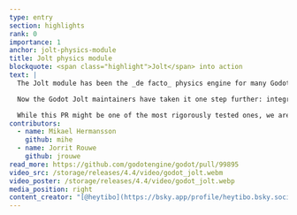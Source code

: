 ```yaml
---
type: entry
section: highlights
rank: 0
importance: 1
anchor: jolt-physics-module
title: Jolt physics module
blockquote: <span class="highlight">Jolt</span> into action
text: |
  The Jolt module has been the _de facto_ physics engine for many Godot developers since its inception in late 2022, so it only made sense to promote it to an official addon for more users to find. [Jolt](https://github.com/jrouwe/JoltPhysics) itself is actually a standalone open source physics engine by [Jorrit Rouwe](https://github.com/jrouwe) who helped immensely with the Godot bindings.

  Now the Godot Jolt maintainers have taken it one step further: integrating the module into the engine directly. A process that ended up requiring over 500 files and 115 thousand lines of code!

  While this PR might be one of the most rigorously tested ones, we are eagerly awaiting your feedback (and [GitHub issues](https://github.com/godotengine/godot/issues)) to eventually be able to drop the "experimental" label on this addition. Until then, you have to enable this alternative to Godot Physics in the project settings. Before you do, make sure to check if your interests/use-cases are properly supported in the documentation.
contributors:
  - name: Mikael Hermansson
    github: mihe
  - name: Jorrit Rouwe
    github: jrouwe
read_more: https://github.com/godotengine/godot/pull/99895
video_src: /storage/releases/4.4/video/godot_jolt.webm
video_poster: /storage/releases/4.4/video/godot_jolt.webp
media_position: right
content_creator: "[@heytibo](https://bsky.app/profile/heytibo.bsky.social)"
---
```


